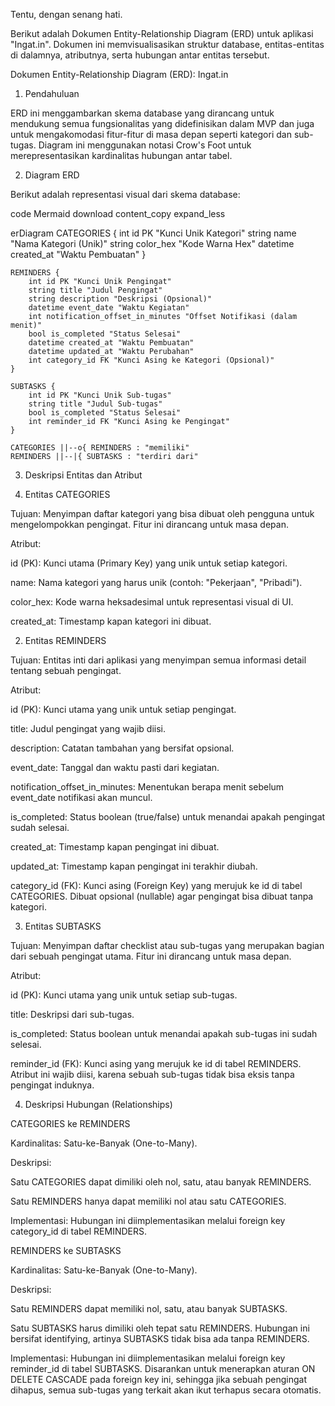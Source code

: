 Tentu, dengan senang hati.

Berikut adalah Dokumen Entity-Relationship Diagram (ERD) untuk aplikasi "Ingat.in". Dokumen ini memvisualisasikan struktur database, entitas-entitas di dalamnya, atributnya, serta hubungan antar entitas tersebut.

Dokumen Entity-Relationship Diagram (ERD): Ingat.in
1. Pendahuluan

ERD ini menggambarkan skema database yang dirancang untuk mendukung semua fungsionalitas yang didefinisikan dalam MVP dan juga untuk mengakomodasi fitur-fitur di masa depan seperti kategori dan sub-tugas. Diagram ini menggunakan notasi Crow's Foot untuk merepresentasikan kardinalitas hubungan antar tabel.

2. Diagram ERD

Berikut adalah representasi visual dari skema database:

code
Mermaid
download
content_copy
expand_less

erDiagram
    CATEGORIES {
        int id PK "Kunci Unik Kategori"
        string name "Nama Kategori (Unik)"
        string color_hex "Kode Warna Hex"
        datetime created_at "Waktu Pembuatan"
    }

    REMINDERS {
        int id PK "Kunci Unik Pengingat"
        string title "Judul Pengingat"
        string description "Deskripsi (Opsional)"
        datetime event_date "Waktu Kegiatan"
        int notification_offset_in_minutes "Offset Notifikasi (dalam menit)"
        bool is_completed "Status Selesai"
        datetime created_at "Waktu Pembuatan"
        datetime updated_at "Waktu Perubahan"
        int category_id FK "Kunci Asing ke Kategori (Opsional)"
    }

    SUBTASKS {
        int id PK "Kunci Unik Sub-tugas"
        string title "Judul Sub-tugas"
        bool is_completed "Status Selesai"
        int reminder_id FK "Kunci Asing ke Pengingat"
    }

    CATEGORIES ||--o{ REMINDERS : "memiliki"
    REMINDERS ||--|{ SUBTASKS : "terdiri dari"
3. Deskripsi Entitas dan Atribut

1. Entitas CATEGORIES

Tujuan: Menyimpan daftar kategori yang bisa dibuat oleh pengguna untuk mengelompokkan pengingat. Fitur ini dirancang untuk masa depan.

Atribut:

id (PK): Kunci utama (Primary Key) yang unik untuk setiap kategori.

name: Nama kategori yang harus unik (contoh: "Pekerjaan", "Pribadi").

color_hex: Kode warna heksadesimal untuk representasi visual di UI.

created_at: Timestamp kapan kategori ini dibuat.

2. Entitas REMINDERS

Tujuan: Entitas inti dari aplikasi yang menyimpan semua informasi detail tentang sebuah pengingat.

Atribut:

id (PK): Kunci utama yang unik untuk setiap pengingat.

title: Judul pengingat yang wajib diisi.

description: Catatan tambahan yang bersifat opsional.

event_date: Tanggal dan waktu pasti dari kegiatan.

notification_offset_in_minutes: Menentukan berapa menit sebelum event_date notifikasi akan muncul.

is_completed: Status boolean (true/false) untuk menandai apakah pengingat sudah selesai.

created_at: Timestamp kapan pengingat ini dibuat.

updated_at: Timestamp kapan pengingat ini terakhir diubah.

category_id (FK): Kunci asing (Foreign Key) yang merujuk ke id di tabel CATEGORIES. Dibuat opsional (nullable) agar pengingat bisa dibuat tanpa kategori.

3. Entitas SUBTASKS

Tujuan: Menyimpan daftar checklist atau sub-tugas yang merupakan bagian dari sebuah pengingat utama. Fitur ini dirancang untuk masa depan.

Atribut:

id (PK): Kunci utama yang unik untuk setiap sub-tugas.

title: Deskripsi dari sub-tugas.

is_completed: Status boolean untuk menandai apakah sub-tugas ini sudah selesai.

reminder_id (FK): Kunci asing yang merujuk ke id di tabel REMINDERS. Atribut ini wajib diisi, karena sebuah sub-tugas tidak bisa eksis tanpa pengingat induknya.

4. Deskripsi Hubungan (Relationships)

CATEGORIES ke REMINDERS

Kardinalitas: Satu-ke-Banyak (One-to-Many).

Deskripsi:

Satu CATEGORIES dapat dimiliki oleh nol, satu, atau banyak REMINDERS.

Satu REMINDERS hanya dapat memiliki nol atau satu CATEGORIES.

Implementasi: Hubungan ini diimplementasikan melalui foreign key category_id di tabel REMINDERS.

REMINDERS ke SUBTASKS

Kardinalitas: Satu-ke-Banyak (One-to-Many).

Deskripsi:

Satu REMINDERS dapat memiliki nol, satu, atau banyak SUBTASKS.

Satu SUBTASKS harus dimiliki oleh tepat satu REMINDERS. Hubungan ini bersifat identifying, artinya SUBTASKS tidak bisa ada tanpa REMINDERS.

Implementasi: Hubungan ini diimplementasikan melalui foreign key reminder_id di tabel SUBTASKS. Disarankan untuk menerapkan aturan ON DELETE CASCADE pada foreign key ini, sehingga jika sebuah pengingat dihapus, semua sub-tugas yang terkait akan ikut terhapus secara otomatis.